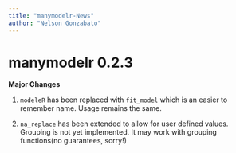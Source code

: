 ```yaml
---
title: "manymodelr-News"
author: "Nelson Gonzabato"
---
```


# manymodelr 0.2.3

**Major Changes**

1. `modeleR` has been replaced with `fit_model` which is an easier to remember name. Usage remains the same.

2. `na_replace` has been extended to allow for user defined values. Grouping is not yet implemented. It may work with grouping functions(no guarantees, sorry!)


